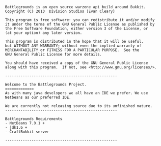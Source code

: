 
    Battlegrounds is an open source warzone api build around Bukkit.
    Copyright (C) 2013  Division Studios (Evan Cleary)

    This program is free software: you can redistribute it and/or modify
    it under the terms of the GNU General Public License as published by
    the Free Software Foundation, either version 3 of the License, or
    (at your option) any later version.

    This program is distributed in the hope that it will be useful,
    but WITHOUT ANY WARRANTY; without even the implied warranty of
    MERCHANTABILITY or FITNESS FOR A PARTICULAR PURPOSE.  See the
    GNU General Public License for more details.

    You should have received a copy of the GNU General Public License
    along with this program.  If not, see <http://www.gnu.org/licenses/>.
    
    ---------------------------------------------------
    
    Welcome to the Battlegrounds Project.
    =============
    As with many java developers we all have an IDE we prefer. We use Netbeans as our preferred IDE.
    
    We are currently not releasing source due to its unfinished nature.
    ---------------------------------------------------
    
    Battlegrounds Requirements
    - NetBeans 7.0.1 +
    - jdk1.6 +
    - CraftBukkit server
    
    ---------------------------------------------------
